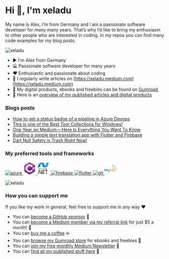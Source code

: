 # Hi 👋, I'm xeladu

My name is Alex, I’m from Germany and I am a passionate software developer for many many years. That’s why I’d like to bring my enthusiasm to other people who are interested in coding. In my repos you can find many code examples for my blog posts.

<p align="left"> <img src="https://komarev.com/ghpvc/?username=xeladu&label=Profile%20views&color=44ff00&style=plastic" alt="xeladu" /> </p>

- ▶  I'm Alex from Germany
- 💻 Passionate software developer for many years
- ❤  Enthusiastic and passionate about coding
- 📝 I regularly write articles on [https://xeladu.medium.com](https://xeladu.medium.com)
- 🏬 My digital products, ebooks and freebies can be found on [Gumroad](https://xeladu.gumroad.com)
- 📙 Here is an [overview of my published articles and digital products](https://xeladu.medium.com/%E2%84%B9-xeladus-info-point-find-quickly-what-you-need-bbe620e97d8c)

### Blogs posts
<!-- BLOG-POST-LIST:START -->
- [How to get a status badge of a pipeline in Azure Devops](https://xeladu.medium.com/how-to-get-a-status-badge-of-a-pipeline-in-azure-devops-90501f2b4583?source=rss-ae1e6291afc3------2)
- [This is one of the Best Tool Collections for Windows!](https://levelup.gitconnected.com/this-is-one-of-the-best-tool-collections-for-windows-76c2913338ac?source=rss-ae1e6291afc3------2)
- [One Year on Medium — Here Is Everything You Want To Know](https://medium.com/new-writers-welcome/one-year-on-medium-here-is-everything-you-want-to-know-933f24ef36cd?source=rss-ae1e6291afc3------2)
- [Building a simple text translation app with Flutter and Firebase](https://levelup.gitconnected.com/building-a-simple-text-translation-app-with-flutter-and-firebase-7a78a5dc0ae8?source=rss-ae1e6291afc3------2)
- [Dart Null Safety is Trash Right Now!](https://levelup.gitconnected.com/dart-null-safety-is-trash-right-now-fbd5942838a4?source=rss-ae1e6291afc3------2)
<!-- BLOG-POST-LIST:END -->

### My preferred tools and frameworks
 <p>
  <a href="https://azure.microsoft.com/en-in/" target="_blank" rel="noreferrer"> <img src="https://www.vectorlogo.zone/logos/microsoft_azure/microsoft_azure-icon.svg" alt="azure" width="40" height="40"/> </a> 
  <a href="https://www.w3schools.com/cs/" target="_blank" rel="noreferrer"> <img src="https://raw.githubusercontent.com/devicons/devicon/master/icons/csharp/csharp-original.svg" alt="csharp" width="40" height="40"/> </a> 
  <a href="https://dotnet.microsoft.com/" target="_blank" rel="noreferrer"> <img src="https://raw.githubusercontent.com/devicons/devicon/master/icons/dot-net/dot-net-original-wordmark.svg" alt="dotnet" width="40" height="40"/> </a> 
  <a href="https://firebase.google.com/" target="_blank" rel="noreferrer"> <img src="https://www.vectorlogo.zone/logos/firebase/firebase-icon.svg" alt="firebase" width="40" height="40"/> </a> 
  <a href="https://flutter.dev" target="_blank" rel="noreferrer"> <img src="https://www.vectorlogo.zone/logos/flutterio/flutterio-icon.svg" alt="flutter" width="40" height="40"/> </a> 
  <a href="https://git-scm.com/" target="_blank" rel="noreferrer"> <img src="https://www.vectorlogo.zone/logos/git-scm/git-scm-icon.svg" alt="git" width="40" height="40"/> </a> 
  <a href="https://www.mysql.com/" target="_blank" rel="noreferrer"> <img src="https://raw.githubusercontent.com/devicons/devicon/master/icons/mysql/mysql-original-wordmark.svg" alt="mysql" width="40" height="40"/> </a> 
  </p>
  
  <p><img src="https://github-readme-stats.vercel.app/api/top-langs?username=xeladu&show_icons=true&theme=synthwave&locale=en&layout=compact" alt="xeladu" /></p>




### How you can support me

If you like my work in general, feel free to support me in any way ❤

- You can [become a GitHub sponsor](https://github.com/sponsors/xeladu) 🤩
- You can [become a Medium member via my referral link](https://xeladu.medium.com/membership) for just $5 a month! 💖
- You can [buy me a coffee](https://www.buymeacoffee.com/xeladu) ☕
- You can [browse my Gumroad store](https://xeladu.gumroad.com) for ebooks and freebies 📙
- You can [join my free monthly Medium Newsletter](https://bit.ly/xeladu-medium) 💌
- You can [find all my published stuff here](https://xeladu.medium.com/%E2%84%B9-xeladus-info-point-find-quickly-what-you-need-bbe620e97d8c) 📑
